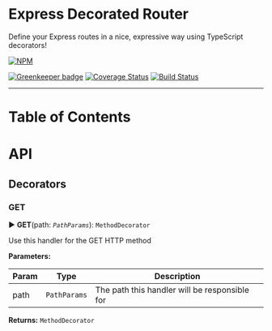 # Express Decorated Router

Define your Express routes in a nice, expressive way using TypeScript decorators!

[![NPM](https://nodei.co/npm/express-decorated-router.png?compact=true)](https://www.npmjs.com/package/express-decorated-router)

[![Greenkeeper badge](https://badges.greenkeeper.io/Alorel/express-decorated-router.svg)](https://greenkeeper.io)
[![Coverage Status](https://coveralls.io/repos/github/Alorel/express-decorated-router/badge.svg?branch=master)](https://coveralls.io/github/Alorel/express-decorated-router?branch=master)
[![Build Status](https://travis-ci.org/Alorel/express-decorated-router.svg?branch=master)](https://travis-ci.org/Alorel/express-decorated-router)

-----

# Table of Contents

<!-- START doctoc -->
<!-- END doctoc -->

# API

## Decorators

###  GET

► **GET**(path: *`PathParams`*): `MethodDecorator`






Use this handler for the GET HTTP method


**Parameters:**

| Param | Type | Description |
| ------ | ------ | ------ |
| path | `PathParams`   |  The path this handler will be responsible for |





**Returns:** `MethodDecorator`

